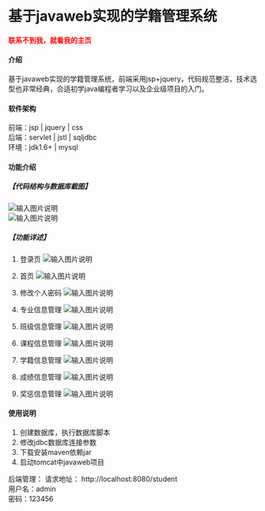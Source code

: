 # 基于javaweb实现的学籍管理系统

<h4 style='color:red'>联系不到我，就看我的主页 </h4> 
 
#### 介绍
基于javaweb实现的学籍管理系统，前端采用jsp+jquery，代码规范整洁，技术选型也非常经典，合适初学java编程者学习以及企业级项目的入门。


#### 软件架构
前端：jsp | jquery | css  
后端：servlet | jstl | sqljdbc  
环境：jdk1.6+ | mysql          


#### 功能介绍
##### 【代码结构与数据库截图】
![输入图片说明](images/00.%20代码.jpg)  
![输入图片说明](images/00.%20数据库.jpg)  

##### 【功能详述】 
  01. 登录页
![输入图片说明](images/01.%20登录页.jpg) 

  02. 首页
![输入图片说明](images/02.%20首页.jpg) 

  03. 修改个人密码
![输入图片说明](images/03.%20修改个人密码.jpg)   
 
  04. 专业信息管理
![输入图片说明](images/04.%20专业信息管理.jpg) 

  05. 班级信息管理
![输入图片说明](images/05.%20班级信息管理.jpg) 

  06. 课程信息管理
![输入图片说明](images/06.%20课程信息管理.jpg) 

  07. 学籍信息管理
![输入图片说明](images/07.%20学籍信息管理.jpg) 

  08. 成绩信息管理
![输入图片说明](images/08.%20成绩信息管理.jpg) 

  09. 奖惩信息管理
![输入图片说明](images/09.%20奖惩信息管理.jpg) 



#### 使用说明
1. 创建数据库，执行数据库脚本  
2. 修改jdbc数据库连接参数  
3. 下载安装maven依赖jar  
4. 启动tomcat中javaweb项目    

后端管理： 
    请求地址： http://localhost:8080/student        
    用户名：admin    
    密码：123456      

